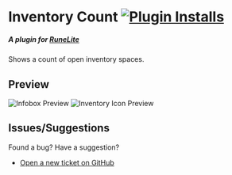 # Inventory Count [![Plugin Installs](https://img.shields.io/endpoint?url=https://i.pluginhub.info/shields/installs/plugin/inventory-count)](https://runelite.net/plugin-hub/robrichardson13)
##### A plugin for [RuneLite](https://runelite.net/)


Shows a count of open inventory spaces.

## Preview

![Infobox Preview](https://i.imgur.com/pdSJyAr.png)
![Inventory Icon Preview](https://i.imgur.com/i27BCJY.png)

## Issues/Suggestions

Found a bug? Have a suggestion?

- [Open a new ticket on GitHub](https://github.com/robrichardson13/inventory-count/issues/new)